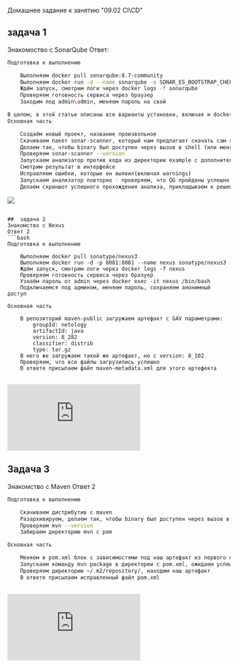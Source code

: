 Домашнее задание к занятию "09.02 CI\CD"

##  задача 1
Знакомоство с SonarQube
Ответ:
```bash
Подготовка к выполнению

    Выполняем docker pull sonarqube:8.7-community
    Выполняем docker run -d --name sonarqube -e SONAR_ES_BOOTSTRAP_CHECKS_DISABLE=true -p 9000:9000 sonarqube:8.7-community
    Ждём запуск, смотрим логи через docker logs -f sonarqube
    Проверяем готовность сервиса через браузер
    Заходим под admin\admin, меняем пароль на свой

В целом, в этой статье описаны все варианты установки, включая и docker, но так как нам он нужен разово, то достаточно того набора действий, который я указал выше.
Основная часть

    Создаём новый проект, название произвольное
    Скачиваем пакет sonar-scanner, который нам предлагает скачать сам sonarqube
    Делаем так, чтобы binary был доступен через вызов в shell (или меняем переменную PATH или любой другой удобный вам способ)
    Проверяем sonar-scanner --version
    Запускаем анализатор против кода из директории example с дополнительным ключом -Dsonar.coverage.exclusions=fail.py
    Смотрим результат в интерфейсе
    Исправляем ошибки, которые он выявил(включая warnings)
    Запускаем анализатор повторно - проверяем, что QG пройдены успешно
    Делаем скриншот успешного прохождения анализа, прикладываем к решению ДЗ
```
![](https://github.com/Alexdev87/devops-netology/tree/main/lesson9.2/sonarqube.png)
```

##  задача 2
Знакомство с Nexus
Ответ 2
```bash
Подготовка к выполнению

    Выполняем docker pull sonatype/nexus3
    Выполняем docker run -d -p 8081:8081 --name nexus sonatype/nexus3
    Ждём запуск, смотрим логи через docker logs -f nexus
    Проверяем готовность сервиса через бразуер
    Узнаём пароль от admin через docker exec -it nexus /bin/bash
    Подключаемся под админом, меняем пароль, сохраняем анонимный доступ

Основная часть

    В репозиторий maven-public загружаем артефакт с GAV параметрами:
        groupId: netology
        artifactId: java
        version: 8_282
        classifier: distrib
        type: tar.gz
    В него же загружаем такой же артефакт, но с version: 8_102
    Проверяем, что все файлы загрузились успешно
    В ответе присылаем файл maven-metadata.xml для этого артефекта
```
##
![maven-metadata.xml](https://github.com/Alexdev87/devops-netology/tree/main/lesson9.2/maven-metadata.xml)

## Задача  3
Знакомство с Maven
Ответ 2
```bash
Подготовка к выполнению

    Скачиваем дистрибутив с maven
    Разархивируем, делаем так, чтобы binary был доступен через вызов в shell (или меняем переменную PATH или любой другой удобный вам способ)
    Проверяем mvn --version
    Забираем директорию mvn с pom

Основная часть

    Меняем в pom.xml блок с зависимостями под наш артефакт из первого пункта задания для Nexus (java с версией 8_282)
    Запускаем команду mvn package в директории с pom.xml, ожидаем успешного окончания
    Проверяем директорию ~/.m2/repository/, находим наш артефакт
    В ответе присылаем исправленный файл pom.xml
```
##
![pom.xml](https://github.com/Alexdev87/devops-netology/tree/main/lesson9.2/pom.xml)





